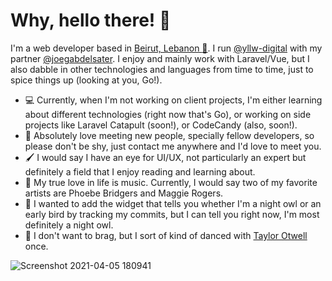 # Why, hello there! :wave:

I'm a web developer based in [Beirut, Lebanon :hamburger:](https://i.pinimg.com/originals/ec/8e/c5/ec8ec5f59a38a03cd1b9e84802ef51c8.jpg). I run [@yllw-digital](https://github.com/yllw-digital) with my partner [@joegabdelsater](https://github.com/joegabdelsater). I enjoy and mainly work with Laravel/Vue, but I also dabble in other technologies and languages from time to time, just to spice things up (looking at you, Go!).

* 💻 Currently, when I'm not working on client projects, I'm either learning about different technologies (right now that's Go), or working on side projects like Laravel Catapult (soon!), or CodeCandy (also, soon!).
* 👐 Absolutely love meeting new people, specially fellow developers, so please don't be shy, just contact me anywhere and I'd love to meet you.
* 🖌️ I would say I have an eye for UI/UX, not particularly an expert but definitely a field that I enjoy reading and learning about.
* 🎵 My true love in life is music. Currently, I would say two of my favorite artists are Phoebe Bridgers and Maggie Rogers.
* 🌙 I wanted to add the widget that tells you whether I'm a night owl or an early bird by tracking my commits, but I can tell you right now, I'm most definitely a night owl.
* 💃 I don't want to brag, but I sort of kind of danced with [Taylor Otwell](https://github.com/taylorotwell) once.

![Screenshot 2021-04-05 180941](https://user-images.githubusercontent.com/10498402/113589515-1a649100-963a-11eb-9920-f4a057808d4b.png)

